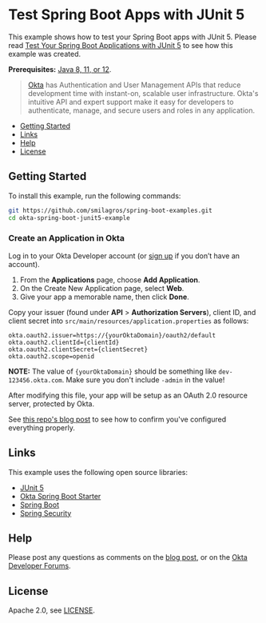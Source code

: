 # Test Spring Boot Apps with JUnit 5

This example shows how to test your Spring Boot apps with JUnit 5. Please read [Test Your Spring Boot Applications with JUnit 5](https://developer.okta.com/blog/2019/03/28/test-java-spring-boot-junit5) to see how this example was created.

**Prerequisites:** [Java 8, 11, or 12](https://adoptopenjdk.net/).

> [Okta](https://developer.okta.com/) has Authentication and User Management APIs that reduce development time with instant-on, scalable user infrastructure. Okta's intuitive API and expert support make it easy for developers to authenticate, manage, and secure users and roles in any application.

* [Getting Started](#getting-started)
* [Links](#links)
* [Help](#help)
* [License](#license)

## Getting Started

To install this example, run the following commands:

```bash
git https://github.com/smilagros/spring-boot-examples.git
cd okta-spring-boot-junit5-example
```

### Create an Application in Okta

Log in to your Okta Developer account (or [sign up](https://developer.okta.com/signup/) if you don’t have an account).

1. From the **Applications** page, choose **Add Application**.
2. On the Create New Application page, select **Web**.
3. Give your app a memorable name, then click **Done**.

Copy your issuer (found under **API** > **Authorization Servers**), client ID, and client secret into `src/main/resources/application.properties` as follows:

```properties
okta.oauth2.issuer=https://{yourOktaDomain}/oauth2/default
okta.oauth2.clientId={clientId}
okta.oauth2.clientSecret={clientSecret}
okta.oauth2.scope=openid
```

**NOTE:** The value of `{yourOktaDomain}` should be something like `dev-123456.okta.com`. Make sure you don't include `-admin` in the value!

After modifying this file, your app will be setup as an OAuth 2.0 resource server, protected by Okta. 

See [this repo's blog post](https://developer.okta.com/blog/2019/03/28/test-java-spring-boot-junit5#generate-a-token-to-test-your-spring-boot-application-with-junit-5) to see how to confirm you've configured everything properly.

## Links

This example uses the following open source libraries:

* [JUnit 5](https://junit.org/junit5/)
* [Okta Spring Boot Starter](https://github.com/okta/okta-spring-boot)
* [Spring Boot](https://spring.io/projects/spring-boot)
* [Spring Security](https://spring.io/projects/spring-security)

## Help

Please post any questions as comments on the [blog post](https://developer.okta.com/blog/2019/03/28/test-java-spring-boot-junit5), or on the [Okta Developer Forums](https://devforum.okta.com/).

## License

Apache 2.0, see [LICENSE](LICENSE).
